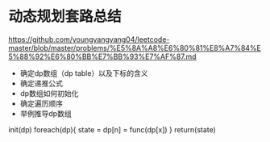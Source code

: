 # 动态规划套路总结

<https://github.com/youngyangyang04/leetcode-master/blob/master/problems/%E5%8A%A8%E6%80%81%E8%A7%84%E5%88%92%E6%80%BB%E7%BB%93%E7%AF%87.md>

- 确定dp数组（dp table）以及下标的含义
- 确定递推公式
- dp数组如何初始化
- 确定遍历顺序
- 举例推导dp数组

init(dp)
foreach(dp){
    state = dp[n] = func(dp[x])
}
return(state)

